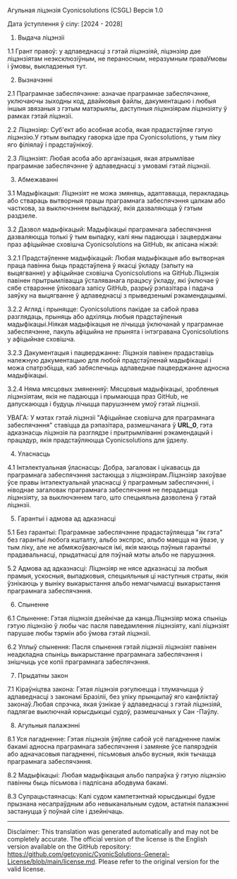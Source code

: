 Агульная ліцэнзія Cyonicsolutions (CSGL)
Версія 1.0

Дата ўступлення ў сілу: [2024 - 2028]

1. Выдача ліцэнзіі

1.1 Грант правоў: у адпаведнасці з гэтай ліцэнзіяй, ліцэнзіяр дае ліцэнзіятам неэксклюзіўным, не пераносным, неразумным праваУмовы і ўмовы, выкладзеныя тут.

2. Вызначэнні

2.1 Праграмнае забеспячэнне: азначае праграмнае забеспячэнне, уключаючы зыходны код, двайковыя файлы, дакументацыю і любыя іншыя звязаныя з гэтым матэрыялы, даступныя ліцэнзіярам ліцэнзіяту ў рамках гэтай ліцэнзіі.

2.2 Ліцэнзіяр: Суб'ект або асобная асоба, якая прадастаўляе гэтую ліцэнзію.У гэтым выпадку гаворка ідзе пра Cyonicsolutions, у тым ліку яго філіялаў і прадстаўнікоў.

2.3 Ліцэнзіят: Любая асоба або арганізацыя, якая атрымлівае праграмнае забеспячэнне ў адпаведнасці з умовамі гэтай ліцэнзіі.

3. Абмежаванні

3.1 Мадыфікацыя: Ліцэнзіят не можа змяняць, адаптавацца, перакладаць або ствараць вытворныя працы праграмнага забеспячэння цалкам або часткова, за выключэннем выпадкаў, якія дазваляюцца ў гэтым раздзеле.

3.2 Дазвол мадыфікацый: Мадыфікацыі праграмнага забеспячэння дазваляюцца толькі ў тым выпадку, калі яны падаюцца і зацверджаны праз афіцыйнае сховішча Cyonicsolutions на GitHub, як апісана ніжэй:

3.2.1 Прадстаўленне мадыфікацый: Любая мадыфікацыя або вытворная праца павінна быць прадстаўлена ў якасці ўкладу (запыту на выцягванне) у афіцыйнае сховішча Cyonicsolutions на GitHub.Ліцэнзія павінен прытрымлівацца ўсталяванага працэсу ўкладу, які ўключае ў сябе стварэнне ўліковага запісу GitHub, разрыў рэпазітара і падача заяўку на выцягванне ў адпаведнасці з прыведзенымі рэкамендацыямі.

3.2.2 Агляд і прыняцце: Cyonicsolutions пакідае за сабой права разглядаць, прыняць або адхіляць любыя прадстаўленыя мадыфікацыі.Ніякая мадыфікацыя не лічыцца ўключанай у праграмнае забеспячэнне, пакуль афіцыйна не прынята і інтэгравана Cyonicsolutions у афіцыйнае сховішча.

3.2.3 Дакументацыя і пацверджанне: Ліцэнзія павінен прадаставіць належную дакументацыю для любой прадстаўленай мадыфікацыі і можа спатрэбіцца, каб забяспечыць адпаведнае пацверджанне адносна мадыфікацыі.

3.2.4 Няма мясцовых змяненняў: Мясцовыя мадыфікацыі, зробленыя ліцэнзіятам, якія не падаюцца і прымаюцца праз GitHub, не дапускаюцца і будуць лічыцца парушэннем умоў гэтай ліцэнзіі.

УВАГА: У мэтах гэтай ліцэнзіі "Афіцыйнае сховішча для праграмнага забеспячэння" ставіцца да рэпазітара, размешчанага ў __URL_0__, гэта адказнасць ліцэнзія па разглядзе і прытрымліванні рэкамендацый і працэдур, якія прадстаўляюцца Cyonicsolutions для ўдзелу.

4. Уласнасць

4.1 Інтэлектуальная ўласнасць: Добра, загаловак і цікавасць да праграмнага забеспячэння застаюцца з ліцэнзіярам.Ліцэнзіяр захоўвае ўсе правы інтэлектуальнай уласнасці ў праграмным забеспячэнні, і ніводнае загаловак праграмнага забеспячэння не перадаецца ліцэнзіяту, за выключэннем таго, што спецыяльна дазволена ў гэтай ліцэнзіі.

5. Гарантыі і адмова ад адказнасці

5.1 Без гарантыі: Праграмнае забеспячэнне прадастаўляецца "як гэта" без гарантыі любога кшталту, альбо экспрэс, альбо маецца на ўвазе, у тым ліку, але не абмяжоўваючыся імі, якія маюць пэўныя гарантыі прадавальнасці, прыдатнасці для пэўнай мэты альбо не парушэння.

5.2 Адмова ад адказнасці: Ліцэнзіяр не нясе адказнасці за любыя прамыя, ускосныя, выпадковыя, спецыяльныя ці наступныя страты, якія ўзнікаюць у выніку выкарыстання альбо немагчымасці выкарыстання праграмнага забеспячэння.

6. Спыненне

6.1 Спыненне: Гэтая ліцэнзія дзейнічае да канца.Ліцэнзіяр можа спыніць гэтую ліцэнзію ў любы час пасля паведамлення ліцэнзіяту, калі ліцэнзіят парушае любы тэрмін або ўмова гэтай ліцэнзіі.

6.2 Уплыў спынення: Пасля спынення гэтай ліцэнзіі ліцэнзіят павінен неадкладна спыніць выкарыстанне праграмнага забеспячэння і знішчыць усе копіі праграмнага забеспячэння.

7. Прыдатны закон

7.1 Кіраўніцтва закона: Гэтая ліцэнзія рэгулюецца і тлумачыцца ў адпаведнасці з законамі Бразіліі, без уліку прынцыпаў яго канфліктаў законаў.Любая спрэчка, якая ўзнікае ў адпаведнасці з гэтай ліцэнзіяй, падлягае выключнай юрысдыкцыі судоў, размешчаных у Сан -Паўлу.

8. Агульныя палажэнні

8.1 Уся пагадненне: Гэтая ліцэнзія ўяўляе сабой усё пагадненне паміж бакамі адносна праграмнага забеспячэння і замяняе ўсе папярэднія або адначасовыя пагадненні, пісьмовыя альбо вусныя, якія тычацца праграмнага забеспячэння.

8.2 Мадыфікацыі: Любая мадыфікацыя альбо папраўка ў гэтую ліцэнзію павінны быць пісьмова і падпісана абодвума бакамі.

8.3 Супрацьстаянасць: Калі судом кампетэнтнай юрысдыкцыі будзе прызнана несапраўдным або невыканальным судом, астатнія палажэнні застануцца ў поўнай сіле і дзейнічаць.

---
Disclaimer: This translation was generated automatically and may not be completely accurate. The official version of the license is the English version available on the GitHub repository: https://github.com/getcyonic/CyonicSolutions-General-License/blob/main/license.md. Please refer to the original version for the valid license.
